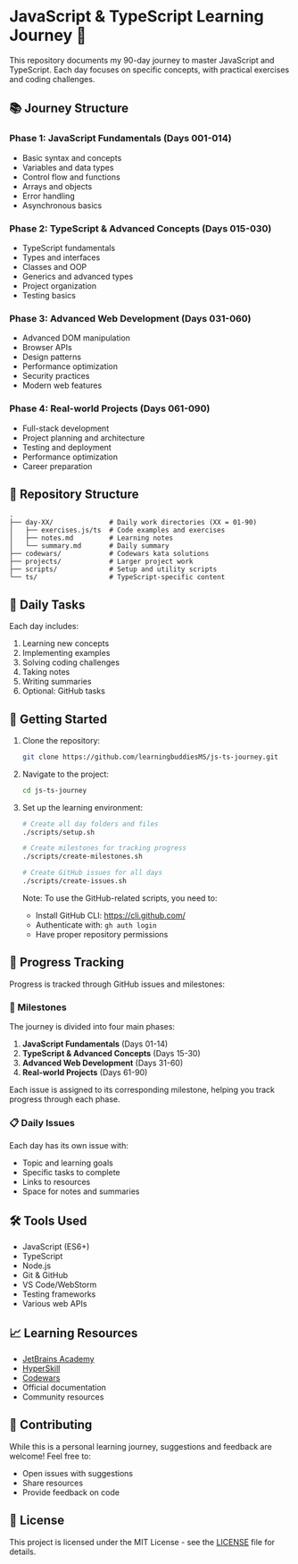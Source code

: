 # JavaScript & TypeScript Learning Journey 🚀

This repository documents my 90-day journey to master JavaScript and TypeScript. Each day focuses on specific concepts, with practical exercises and coding challenges.

## 📚 Journey Structure

### Phase 1: JavaScript Fundamentals (Days 001-014)
- Basic syntax and concepts
- Variables and data types
- Control flow and functions
- Arrays and objects
- Error handling
- Asynchronous basics

### Phase 2: TypeScript & Advanced Concepts (Days 015-030)
- TypeScript fundamentals
- Types and interfaces
- Classes and OOP
- Generics and advanced types
- Project organization
- Testing basics

### Phase 3: Advanced Web Development (Days 031-060)
- Advanced DOM manipulation
- Browser APIs
- Design patterns
- Performance optimization
- Security practices
- Modern web features

### Phase 4: Real-world Projects (Days 061-090)
- Full-stack development
- Project planning and architecture
- Testing and deployment
- Performance optimization
- Career preparation

## 📂 Repository Structure

```
.
├── day-XX/              # Daily work directories (XX = 01-90)
│   ├── exercises.js/ts  # Code examples and exercises
│   ├── notes.md         # Learning notes
│   └── summary.md       # Daily summary
├── codewars/            # Codewars kata solutions
├── projects/            # Larger project work
├── scripts/             # Setup and utility scripts
└── ts/                  # TypeScript-specific content
```

## 🎯 Daily Tasks
Each day includes:
1. Learning new concepts
2. Implementing examples
3. Solving coding challenges
4. Taking notes
5. Writing summaries
6. Optional: GitHub tasks

## 🚀 Getting Started

1. Clone the repository:
   ```bash
   git clone https://github.com/learningbuddiesMS/js-ts-journey.git
   ```

2. Navigate to the project:
   ```bash
   cd js-ts-journey
   ```

3. Set up the learning environment:
   ```bash
   # Create all day folders and files
   ./scripts/setup.sh
   
   # Create milestones for tracking progress
   ./scripts/create-milestones.sh
   
   # Create GitHub issues for all days
   ./scripts/create-issues.sh
   ```

   Note: To use the GitHub-related scripts, you need to:
   - Install GitHub CLI: https://cli.github.com/
   - Authenticate with: `gh auth login`
   - Have proper repository permissions

## 📝 Progress Tracking

Progress is tracked through GitHub issues and milestones:

### 🎯 Milestones
The journey is divided into four main phases:
1. **JavaScript Fundamentals** (Days 01-14)
2. **TypeScript & Advanced Concepts** (Days 15-30)
3. **Advanced Web Development** (Days 31-60)
4. **Real-world Projects** (Days 61-90)

Each issue is assigned to its corresponding milestone, helping you track progress through each phase.

### 📋 Daily Issues
Each day has its own issue with:
- Topic and learning goals
- Specific tasks to complete
- Links to resources
- Space for notes and summaries

## 🛠️ Tools Used

- JavaScript (ES6+)
- TypeScript
- Node.js
- Git & GitHub
- VS Code/WebStorm
- Testing frameworks
- Various web APIs

## 📈 Learning Resources

- [JetBrains Academy](https://academy.jetbrains.com/?tag=JavaScript)
- [HyperSkill](https://hyperskill.org/tracks)
- [Codewars](https://www.codewars.com)
- Official documentation
- Community resources

## 🤝 Contributing

While this is a personal learning journey, suggestions and feedback are welcome! Feel free to:
- Open issues with suggestions
- Share resources
- Provide feedback on code

## 📄 License

This project is licensed under the MIT License - see the [LICENSE](LICENSE) file for details.